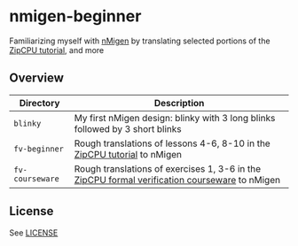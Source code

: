 # nmigen-beginner

Familiarizing myself with [nMigen](https://github.com/m-labs/nmigen) by translating selected portions of the [ZipCPU tutorial](http://zipcpu.com/tutorial/), and more

## Overview

| Directory | Description |
| --- | --- |
| `blinky` | My first nMigen design: blinky with 3 long blinks followed by 3 short blinks |
| `fv-beginner` | Rough translations of lessons 4-6, 8-10 in the [ZipCPU tutorial](http://zipcpu.com/tutorial/) to nMigen |
| `fv-courseware` | Rough translations of exercises 1, 3-6 in the [ZipCPU formal verification courseware](http://zipcpu.com/tutorial/formal.html) to nMigen |

## License

See [LICENSE](./LICENSE)